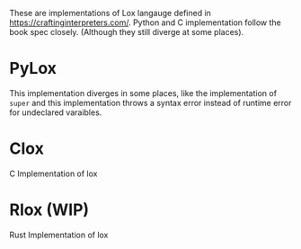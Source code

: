 These are implementations of Lox langauge defined in https://craftinginterpreters.com/.
Python and C implementation follow the book spec closely. (Although they still diverge at some places).

# PyLox
This implementation diverges in some places, like the implementation of `super` and this implementation throws
a syntax error instead of runtime error for undeclared varaibles.


# Clox
C Implementation of lox


# Rlox (WIP)
Rust Implementation of lox
